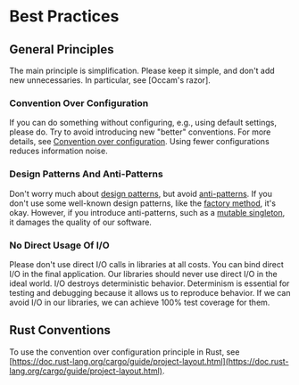 # Best Practices

## General Principles

The main principle is simplification. Please keep it simple, and don't add new unnecessaries. In particular, see [Occam's razor].

### Convention Over Configuration

If you can do something without configuring, e.g., using default settings, please do. Try to avoid introducing new "better" conventions. For more details, see [Convention over configuration](https://en.wikipedia.org/wiki/Convention_over_configuration). Using fewer configurations reduces information noise.

### Design Patterns And Anti-Patterns

Don't worry much about [design patterns](https://en.wikipedia.org/wiki/Software_design_pattern), but avoid [anti-patterns](https://en.wikipedia.org/wiki/Anti-pattern). If you don't use some well-known design patterns, like the [factory method](https://en.wikipedia.org/wiki/Factory_method_pattern), it's okay. However, if you introduce anti-patterns, such as a [mutable singleton](https://en.wikipedia.org/wiki/Singleton_pattern#Criticism), it damages the quality of our software.

### No Direct Usage Of I/O

Please don't use direct I/O calls in libraries at all costs. You can bind direct I/O in the final application. Our libraries should never use direct I/O in the ideal world. I/O destroys deterministic behavior. Determinism is essential for testing and debugging because it allows us to reproduce behavior. If we can avoid I/O in our libraries, we can achieve 100% test coverage for them. 

## Rust Conventions

To use the convention over configuration principle in Rust, see [https://doc.rust-lang.org/cargo/guide/project-layout.html](https://doc.rust-lang.org/cargo/guide/project-layout.html).
